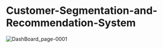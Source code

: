 # Customer-Segmentation-and-Recommendation-System
![DashBoard_page-0001](https://github.com/Narendra-027/Customer-Segmentation-and-Recommendation-System/assets/89453812/8952092c-cde2-4e27-a1c1-eb761343e59f)
